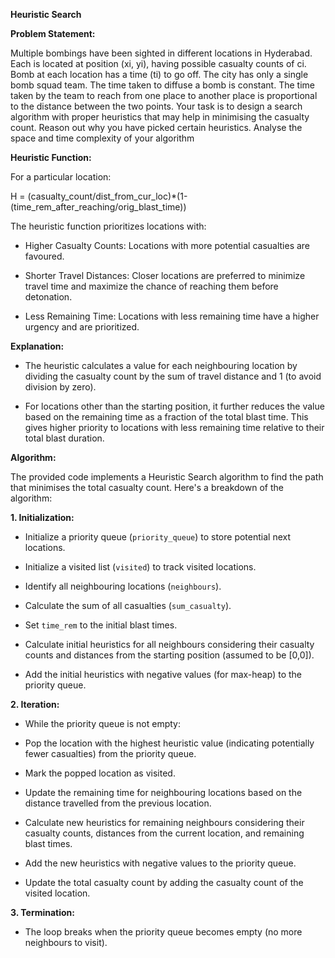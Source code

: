 **Heuristic Search**  

**Problem Statement:**  

Multiple bombings have been sighted in different locations in Hyderabad. Each is located at
position (xi, yi), having possible casualty counts of ci. Bomb at each location has a time (ti)
to go off. The city has only a single bomb squad team. The time taken to diffuse a bomb is
constant. The time taken by the team to reach from one place to another place is proportional
to the distance between the two points. Your task is to design a search algorithm with proper
heuristics that may help in minimising the casualty count. Reason out why you have picked
certain heuristics. Analyse the space and time complexity of your algorithm  

**Heuristic Function:**

For a particular location:

H = (casualty_count/dist_from_cur_loc)*(1-(time_rem_after_reaching/orig_blast_time))

The heuristic function prioritizes locations with:

- Higher Casualty Counts: Locations with more potential casualties are favoured.
  
- Shorter Travel Distances: Closer locations are preferred to minimize travel time and
maximize the chance of reaching them before detonation.

- Less Remaining Time: Locations with less remaining time have a higher urgency and are
prioritized.

**Explanation:**

- The heuristic calculates a value for each neighbouring location by dividing the casualty
count by the sum of travel distance and 1 (to avoid division by zero).

- For locations other than the starting position, it further reduces the value based on the
remaining time as a fraction of the total blast time. This gives higher priority to locations with
less remaining time relative to their total blast duration.

**Algorithm:**

The provided code implements a Heuristic Search algorithm to find the path that minimises
the total casualty count. Here's a breakdown of the algorithm:

**1. Initialization:**

- Initialize a priority queue (`priority_queue`) to store potential next locations.
  
- Initialize a visited list (`visited`) to track visited locations.
  
- Identify all neighbouring locations (`neighbours`).
  
- Calculate the sum of all casualties (`sum_casualty`).
  
- Set `time_rem` to the initial blast times.
  
- Calculate initial heuristics for all neighbours considering their casualty counts and
distances from the starting position (assumed to be [0,0]).

- Add the initial heuristics with negative values (for max-heap) to the priority queue.
  
  
**2. Iteration:**

- While the priority queue is not empty:
  
- Pop the location with the highest heuristic value (indicating potentially fewer casualties)
from the priority queue.

- Mark the popped location as visited.
  
- Update the remaining time for neighbouring locations based on the distance travelled
from the previous location.

- Calculate new heuristics for remaining neighbours considering their casualty counts,
distances from the current location, and remaining blast times.

- Add the new heuristics with negative values to the priority queue.

- Update the total casualty count by adding the casualty count of the visited location.

**3. Termination:**

- The loop breaks when the priority queue becomes empty (no more neighbours to visit).
  



